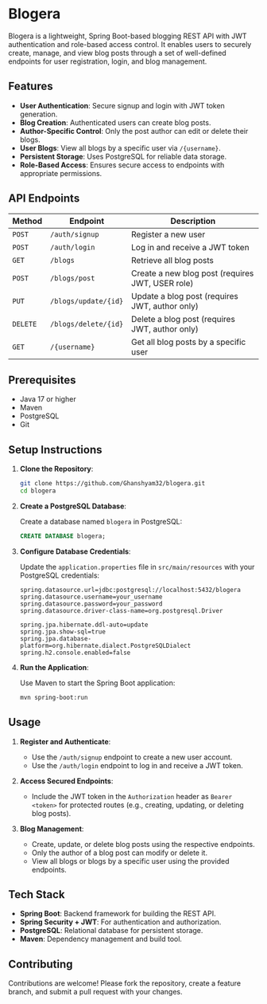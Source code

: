 # Blogera

Blogera is a lightweight, Spring Boot-based blogging REST API with JWT authentication and role-based access control. It enables users to securely create, manage, and view blog posts through a set of well-defined endpoints for user registration, login, and blog management.

## Features

- **User Authentication**: Secure signup and login with JWT token generation.
- **Blog Creation**: Authenticated users can create blog posts.
- **Author-Specific Control**: Only the post author can edit or delete their blogs.
- **User Blogs**: View all blogs by a specific user via `/{username}`.
- **Persistent Storage**: Uses PostgreSQL for reliable data storage.
- **Role-Based Access**: Ensures secure access to endpoints with appropriate permissions.

## API Endpoints

| Method | Endpoint                  | Description                                    |
|--------|---------------------------|------------------------------------------------|
| `POST` | `/auth/signup`           | Register a new user                            |
| `POST` | `/auth/login`            | Log in and receive a JWT token                |
| `GET`  | `/blogs`                 | Retrieve all blog posts                        |
| `POST` | `/blogs/post`            | Create a new blog post (requires JWT, USER role) |
| `PUT`  | `/blogs/update/{id}`     | Update a blog post (requires JWT, author only) |
| `DELETE` | `/blogs/delete/{id}`    | Delete a blog post (requires JWT, author only) |
| `GET`  | `/{username}`            | Get all blog posts by a specific user          |

## Prerequisites

- Java 17 or higher
- Maven
- PostgreSQL
- Git

## Setup Instructions

1. **Clone the Repository**:

   ```bash
   git clone https://github.com/Ghanshyam32/blogera.git
   cd blogera
   ```

2. **Create a PostgreSQL Database**:

   Create a database named `blogera` in PostgreSQL:

   ```sql
   CREATE DATABASE blogera;
   ```

3. **Configure Database Credentials**:

   Update the `application.properties` file in `src/main/resources` with your PostgreSQL credentials:

   ```properties
   spring.datasource.url=jdbc:postgresql://localhost:5432/blogera
   spring.datasource.username=your_username
   spring.datasource.password=your_password
   spring.datasource.driver-class-name=org.postgresql.Driver

   spring.jpa.hibernate.ddl-auto=update
   spring.jpa.show-sql=true
   spring.jpa.database-platform=org.hibernate.dialect.PostgreSQLDialect
   spring.h2.console.enabled=false
   ```

4. **Run the Application**:

   Use Maven to start the Spring Boot application:

   ```bash
   mvn spring-boot:run
   ```

## Usage

1. **Register and Authenticate**:
   - Use the `/auth/signup` endpoint to create a new user account.
   - Use the `/auth/login` endpoint to log in and receive a JWT token.

2. **Access Secured Endpoints**:
   - Include the JWT token in the `Authorization` header as `Bearer <token>` for protected routes (e.g., creating, updating, or deleting blog posts).

3. **Blog Management**:
   - Create, update, or delete blog posts using the respective endpoints.
   - Only the author of a blog post can modify or delete it.
   - View all blogs or blogs by a specific user using the provided endpoints.

## Tech Stack

- **Spring Boot**: Backend framework for building the REST API.
- **Spring Security + JWT**: For authentication and authorization.
- **PostgreSQL**: Relational database for persistent storage.
- **Maven**: Dependency management and build tool.

## Contributing

Contributions are welcome! Please fork the repository, create a feature branch, and submit a pull request with your changes.